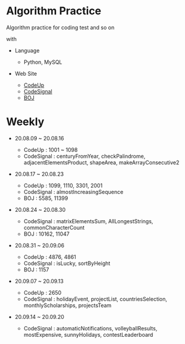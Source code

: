# Algorithm Practice

Algorithm practice for coding test and so on

with

- Language  
  - Python, MySQL
  
- Web Site
  - [CodeUp](https://codeup.kr/index.php)
  - [CodeSignal](https://app.codesignal.com/)
  - [BOJ](https://www.acmicpc.net/)

# Weekly

- 20.08.09 ~ 20.08.16
	- CodeUp 
	: 1001 ~ 1098
	- CodeSignal 
	: centuryFromYear, checkPalindrome, adjacentElementsProduct, shapeArea, makeArrayConsecutive2

- 20.08.17 ~ 20.08.23
	- CodeUp 
	: 1099, 1110, 3301, 2001
	- CodeSignal 
	: almostIncreasingSequence
	- BOJ
	: 5585, 11399

- 20.08.24 ~ 20.08.30
	- CodeSignal 
	: matrixElementsSum, AllLongestStrings, commonCharacterCount
	- BOJ
	: 10162, 11047
	
- 20.08.31 ~ 20.09.06
	- CodeUp 
	: 4876, 4861
	- CodeSignal 
	: isLucky, sortByHeight
	- BOJ
	: 1157
	
- 20.09.07 ~ 20.09.13
	- CodeUp 
	: 2650
	- CodeSignal 
	: holidayEvent, projectList, countriesSelection, monthlyScholarships, projectsTeam
	
- 20.09.14 ~ 20.09.20
	- CodeSignal 
	: automaticNotifications, volleyballResults, mostExpensive, sunnyHolidays, contestLeaderboard 

